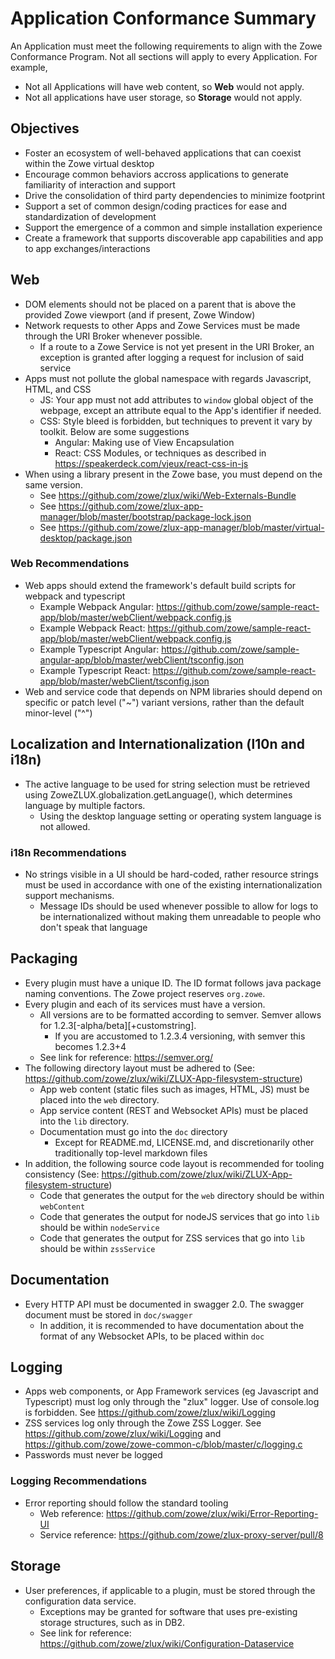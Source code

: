 # Application Conformance Summary

An Application must meet the following requirements to align with the Zowe Conformance Program. 
Not all sections will apply to every Application.
For example, 
* Not all Applications will have web content, so **Web** would not apply. 
* Not all applications have user storage, so **Storage** would not apply.

## Objectives
* Foster an ecosystem of well-behaved applications that can coexist within the Zowe virtual desktop
* Encourage common behaviors accross applications to generate familiarity of interaction and support
* Drive the consolidation of third party dependencies to minimize footprint
* Support a set of common design/coding practices for ease and standardization of development
* Support the emergence of a common and simple installation experience
* Create a framework that supports discoverable app capabilities and app to app exchanges/interactions


## Web
* DOM elements should not be placed on a parent that is above the provided Zowe viewport (and if present, Zowe Window)
* Network requests to other Apps and Zowe Services must be made through the URI Broker whenever possible.
    * If a route to a Zowe Service is not yet present in the URI Broker, an exception is granted after logging a request for inclusion of said service
* Apps must not pollute the global namespace with regards Javascript, HTML, and CSS
    * JS: Your app must not add attributes to `window` global object of the webpage, except an attribute equal to the App's identifier if needed.
    * CSS: Style bleed is forbidden, but techniques to prevent it vary by toolkit. Below are some suggestions
        * Angular: Making use of View Encapsulation
        * React: CSS Modules, or techniques as described in https://speakerdeck.com/vjeux/react-css-in-js
* When using a library present in the Zowe base, you must depend on the same version.
    * See https://github.com/zowe/zlux/wiki/Web-Externals-Bundle
    * See https://github.com/zowe/zlux-app-manager/blob/master/bootstrap/package-lock.json
    * See https://github.com/zowe/zlux-app-manager/blob/master/virtual-desktop/package.json
    
### Web **Recommendations**
* Web apps should extend the framework's default build scripts for webpack and typescript
    * Example Webpack Angular: https://github.com/zowe/sample-react-app/blob/master/webClient/webpack.config.js
    * Example Webpack React: https://github.com/zowe/sample-react-app/blob/master/webClient/webpack.config.js
    * Example Typescript Angular: https://github.com/zowe/sample-angular-app/blob/master/webClient/tsconfig.json
    * Example Typescript React: https://github.com/zowe/sample-react-app/blob/master/webClient/tsconfig.json
* Web and service code that depends on NPM libraries should depend on specific or patch level ("~") variant versions, rather than the default minor-level ("^")

## Localization and Internationalization (l10n and i18n)
* The active language to be used for string selection must be retrieved using ZoweZLUX.globalization.getLanguage(), which determines language by multiple factors.
    * Using the desktop language setting or operating system language is not allowed.

### i18n **Recommendations**
* No strings visible in a UI should be hard-coded, rather resource strings must be used in accordance with one of the existing internationalization support mechanisms.
    * Message IDs should be used whenever possible to allow for logs to be internationalized without making them unreadable to people who don't speak that language

## Packaging
* Every plugin must have a unique ID. The ID format follows java package naming conventions. The Zowe project reserves `org.zowe`.
* Every plugin and each of its services must have a version. 
    * All versions are to be formatted according to semver. Semver allows for 1.2.3[-alpha/beta][+customstring].
        * If you are accustomed to 1.2.3.4 versioning, with semver this becomes 1.2.3+4
    * See link for reference: https://semver.org/
* The following directory layout must be adhered to (See: https://github.com/zowe/zlux/wiki/ZLUX-App-filesystem-structure)
    * App web content (static files such as images, HTML, JS) must be placed into the `web` directory.
    * App service content (REST and Websocket APIs) must be placed into the `lib` directory.
    * Documentation must go into the `doc` directory
        * Except for README.md, LICENSE.md, and discretionarily other traditionally top-level markdown files
* In addition, the following source code layout is recommended for tooling consistency (See: https://github.com/zowe/zlux/wiki/ZLUX-App-filesystem-structure)
    * Code that generates the output for the `web` directory should be within `webContent`
    * Code that generates the output for nodeJS services that go into `lib` should be within `nodeService`
    * Code that generates the output for ZSS services that go into `lib` should be within `zssService`
    
## Documentation
* Every HTTP API must be documented in swagger 2.0. The swagger document must be stored in `doc/swagger`
    * In addition, it is recommended to have documentation about the format of any Websocket APIs, to be placed within `doc`
    
## Logging
* Apps web components, or App Framework services (eg Javascript and Typescript) must log only through the "zlux" logger.
  Use of console.log is forbidden. See https://github.com/zowe/zlux/wiki/Logging
* ZSS services log only through the Zowe ZSS Logger. See https://github.com/zowe/zlux/wiki/Logging and https://github.com/zowe/zowe-common-c/blob/master/c/logging.c
* Passwords must never be logged

### Logging **Recommendations**
* Error reporting should follow the standard tooling
    * Web reference: https://github.com/zowe/zlux/wiki/Error-Reporting-UI
    * Service reference: https://github.com/zowe/zlux-proxy-server/pull/8

## Storage
* User preferences, if applicable to a plugin, must be stored through the configuration data service.
  * Exceptions may be granted for software that uses pre-existing storage structures, such as in DB2.
  * See link for reference: https://github.com/zowe/zlux/wiki/Configuration-Dataservice
